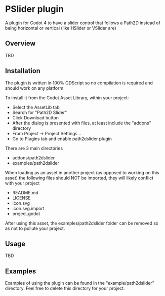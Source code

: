 # PSlider plugin

A plugin for Godot 4 to have a slider control that follows a Path2D instead of being
horizontal or vertical (like HSlider or VSlider are)

## Overview

TBD

## Installation

The plugin is written in 100% GDScript so no compilation is required and should work on any
platform. 

To install it from the Godot Asset Library, within your project:
- Select the AssetLib tab
- Search for "Path2D Slider"
- Click Download button
- After the dialog is presented with files, at least include the "addons" directory
- From Project -> Project Settings...
- Go to Plugins tab and enable path2dslider plugin

There are 3 main directories
- addons/path2dslider
- examples/path2dslider

When loading as an asset in another project (as opposed to working on this asset) the following files
should NOT be imported, they will likely conflict with your project
- README.md
- LICENSE
- icon.svg
- icon.svg.import
- project.godot

After using this asset, the examples/path2dslider folder can be removed so as not
to pollute your project.

## Usage

TBD

## Examples

Examples of using the plugin can be found in the "example/path2dslider" directory.  Feel free to
delete this directory for your project.

